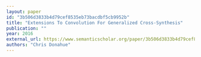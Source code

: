 ```yaml
---
layout: paper
id: "3b506d3833b4d79cef8535eb73bacdbf5cb9952b"
title: "Extensions To Convolution For Generalized Cross-Synthesis"
publication: ""
year: 2016
external_url: https://www.semanticscholar.org/paper/3b506d3833b4d79cef8535eb73bacdbf5cb9952b
authors: "Chris Donahue"
---
```

